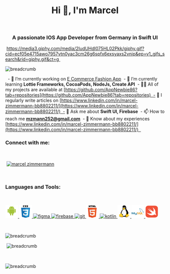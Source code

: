 <h1 align="center">Hi 👋, I'm Marcel</h1> <h3 align="center">A passionate IOS App Developer from Germany in Swift UI</h3>

 https://media3.giphy.com/media/2IudUHdI075HL02Pkk/giphy.gif?cid=ecf05e4715awo7957vtn0yac3cm26g6spfx6exsyaxs2vnip&ep=v1_gifs_search&rid=giphy.gif&ct=g <p align="left"> <img src="https://komarev.com/ghpvc/?username=breadcrumb&label=Profile%20views&color=0e75b6&style=flat" alt="breadcrumb" /> </p>  - 🔭 I’m currently working on [E Commerce Fashion App](https://github.com/AppNewbie86/E-Commerce)  - 🌱 I’m currently learning **Lottie Frameworks, CocoaPods, NodeJs, Create API**  - 👨‍💻 All of my projects are available at [https://github.com/AppNewbie86?tab=repositories](https://github.com/AppNewbie86?tab=repositories)  - 📝 I regularly write articles on [https://www.linkedin.com/in/marcel-zimmermann-bb8802211/](https://www.linkedin.com/in/marcel-zimmermann-bb8802211/)  - 💬 Ask me about **Swift UI, Firebase**  - 📫 How to reach me **mzmann252@gmail.com**  - 📄 Know about my experiences [https://www.linkedin.com/in/marcel-zimmermann-bb8802211/](https://www.linkedin.com/in/marcel-zimmermann-bb8802211/)  <h3 align="left">Connect with me:</h3> <p align="left"> <a href="https://linkedin.com/in/marcel zimmermann" target="blank"><img align="center" src="https://raw.githubusercontent.com/rahuldkjain/github-profile-readme-generator/master/src/images/icons/Social/linked-in-alt.svg" alt="marcel zimmermann" height="30" width="40" /></a> </p>  <h3 align="left">Languages and Tools:</h3> <p align="left"> <a href="https://developer.android.com" target="_blank" rel="noreferrer"> <img src="https://raw.githubusercontent.com/devicons/devicon/master/icons/android/android-original-wordmark.svg" alt="android" width="40" height="40"/> </a> <a href="https://www.w3schools.com/css/" target="_blank" rel="noreferrer"> <img src="https://raw.githubusercontent.com/devicons/devicon/master/icons/css3/css3-original-wordmark.svg" alt="css3" width="40" height="40"/> </a> <a href="https://www.figma.com/" target="_blank" rel="noreferrer"> <img src="https://www.vectorlogo.zone/logos/figma/figma-icon.svg" alt="figma" width="40" height="40"/> </a> <a href="https://firebase.google.com/" target="_blank" rel="noreferrer"> <img src="https://www.vectorlogo.zone/logos/firebase/firebase-icon.svg" alt="firebase" width="40" height="40"/> </a> <a href="https://git-scm.com/" target="_blank" rel="noreferrer"> <img src="https://www.vectorlogo.zone/logos/git-scm/git-scm-icon.svg" alt="git" width="40" height="40"/> </a> <a href="https://www.w3.org/html/" target="_blank" rel="noreferrer"> <img src="https://raw.githubusercontent.com/devicons/devicon/master/icons/html5/html5-original-wordmark.svg" alt="html5" width="40" height="40"/> </a> <a href="https://kotlinlang.org" target="_blank" rel="noreferrer"> <img src="https://www.vectorlogo.zone/logos/kotlinlang/kotlinlang-icon.svg" alt="kotlin" width="40" height="40"/> </a> <a href="https://www.linux.org/" target="_blank" rel="noreferrer"> <img src="https://raw.githubusercontent.com/devicons/devicon/master/icons/linux/linux-original.svg" alt="linux" width="40" height="40"/> </a> <a href="https://www.mysql.com/" target="_blank" rel="noreferrer"> <img src="https://raw.githubusercontent.com/devicons/devicon/master/icons/mysql/mysql-original-wordmark.svg" alt="mysql" width="40" height="40"/> </a> <a href="https://developer.apple.com/swift/" target="_blank" rel="noreferrer"> <img src="https://raw.githubusercontent.com/devicons/devicon/master/icons/swift/swift-original.svg" alt="swift" width="40" height="40"/> </a> </p>  <p><img align="left" src="https://github-readme-stats.vercel.app/api/top-langs?username=breadcrumb&show_icons=true&locale=en&layout=compact" alt="breadcrumb" /></p>  <p>&nbsp;<img align="center" src="https://github-readme-stats.vercel.app/api?username=breadcrumb&show_icons=true&locale=en" alt="breadcrumb" /></p>  <p><img align="center" src="https://github-readme-streak-stats.herokuapp.com/?user=breadcrumb&" alt="breadcrumb" /></p> 
